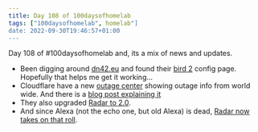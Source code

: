 ```yaml
---
title: Day 108 of 100daysofhomelab
tags: ["100daysofhomelab", homelab"]
date: 2022-09-30T19:46:57+01:00
---
```

Day 108 of #100daysofhomelab and, its a mix of news and updates.

* Been digging around [dn42.eu](https://dn42.eu) and found their [bird 2](https://dn42.eu/howto/Bird2) config page. Hopefully that helps me get it working... 
* Cloudflare have a new [outage center](https://radar.cloudflare.com/outage-center) showing outage info from world wide. And there is a [blog post explaining it](https://blog.cloudflare.com/announcing-cloudflare-radar-outage-center/)
* They also upgraded [Radar to 2.0](https://blog.cloudflare.com/radar2/).
* And since Alexa (not the echo one, but old Alexa) is dead, [Radar now takes on that roll](https://blog.cloudflare.com/radar-domain-rankings/).
